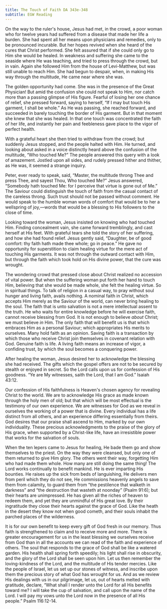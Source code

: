 ```yaml
---
title: The Touch of Faith DA 343e-348
subtitle: EGW Reading
---
```


On the way to the ruler's house, Jesus had met, in the crowd, a poor woman who for twelve years had suffered from a disease that made her life a burden. She had spent all her means upon physicians and remedies, only to be pronounced incurable. But her hopes revived when she heard of the cures that Christ performed. She felt assured that if she could only go to Him she would be healed. In weakness and suffering she came to the seaside where He was teaching, and tried to press through the crowd, but in vain. Again she followed Him from the house of Levi-Matthew, but was still unable to reach Him. She had begun to despair, when, in making His way through the multitude, He came near where she was.

The golden opportunity had come. She was in the presence of the Great Physician! But amid the confusion she could not speak to Him, nor catch more than a passing glimpse of His figure. Fearful of losing her one chance of relief, she pressed forward, saying to herself, “If I may but touch His garment, I shall be whole.” As He was passing, she reached forward, and succeeded in barely touching the border of His garment. But in that moment she knew that she was healed. In that one touch was concentrated the faith of her life, and instantly her pain and feebleness gave place to the vigor of perfect health.

With a grateful heart she then tried to withdraw from the crowd; but suddenly Jesus stopped, and the people halted with Him. He turned, and looking about asked in a voice distinctly heard above the confusion of the multitude, “Who touched Me?” The people answered this query with a look of amazement. Jostled upon all sides, and rudely pressed hither and thither, as He was, it seemed a strange inquiry.

Peter, ever ready to speak, said, “Master, the multitude throng Thee and press Thee, and sayest Thou, Who touched Me?” Jesus answered, “Somebody hath touched Me: for I perceive that virtue is gone out of Me.” The Saviour could distinguish the touch of faith from the casual contact of the careless throng. Such trust should not be passed without comment. He would speak to the humble woman words of comfort that would be to her a wellspring of joy,—words that would be a blessing to His followers to the close of time.

Looking toward the woman, Jesus insisted on knowing who had touched Him. Finding concealment vain, she came forward tremblingly, and cast herself at His feet. With grateful tears she told the story of her suffering, and how she had found relief. Jesus gently said, “Daughter, be of good comfort: thy faith hath made thee whole; go in peace.” He gave no opportunity for superstition to claim healing virtue for the mere act of touching His garments. It was not through the outward contact with Him, but through the faith which took hold on His divine power, that the cure was wrought.

The wondering crowd that pressed close about Christ realized no accession of vital power. But when the suffering woman put forth her hand to touch Him, believing that she would be made whole, she felt the healing virtue. So in spiritual things. To talk of religion in a casual way, to pray without soul hunger and living faith, avails nothing. A nominal faith in Christ, which accepts Him merely as the Saviour of the world, can never bring healing to the soul. The faith that is unto salvation is not a mere intellectual assent to the truth. He who waits for entire knowledge before he will exercise faith, cannot receive blessing from God. It is not enough to believe _about_ Christ; we must believe _in_ Him. The only faith that will benefit us is that which embraces Him as a personal Saviour; which appropriates His merits to ourselves. Many hold faith as an opinion. Saving faith is a transaction by which those who receive Christ join themselves in covenant relation with God. Genuine faith is life. A living faith means an increase of vigor, a confiding trust, by which the soul becomes a conquering power.

After healing the woman, Jesus desired her to acknowledge the blessing she had received. The gifts which the gospel offers are not to be secured by stealth or enjoyed in secret. So the Lord calls upon us for confession of His goodness. “Ye are My witnesses, saith the Lord, that I am God.” Isaiah 43:12.

Our confession of His faithfulness is Heaven's chosen agency for revealing Christ to the world. We are to acknowledge His grace as made known through the holy men of old; but that which will be most effectual is the testimony of our own experience. We are witnesses for God as we reveal in ourselves the working of a power that is divine. Every individual has a life distinct from all others, and an experience differing essentially from theirs. God desires that our praise shall ascend to Him, marked by our own individuality. These precious acknowledgments to the praise of the glory of His grace, when supported by a Christ-like life, have an irresistible power that works for the salvation of souls.

When the ten lepers came to Jesus for healing, He bade them go and show themselves to the priest. On the way they were cleansed, but only one of them returned to give Him glory. The others went their way, forgetting Him who had made them whole. How many are still doing the same thing! The Lord works continually to benefit mankind. He is ever imparting His bounties. He raises up the sick from beds of languishing, He delivers men from peril which they do not see, He commissions heavenly angels to save them from calamity, to guard them from “the pestilence that walketh in darkness” and “the destruction that wasteth at noonday” (Psalm 91:6); but their hearts are unimpressed. He has given all the riches of heaven to redeem them, and yet they are unmindful of His great love. By their ingratitude they close their hearts against the grace of God. Like the heath in the desert they know not when good cometh, and their souls inhabit the parched places of the wilderness.

It is for our own benefit to keep every gift of God fresh in our memory. Thus faith is strengthened to claim and to receive more and more. There is greater encouragement for us in the least blessing we ourselves receive from God than in all the accounts we can read of the faith and experience of others. The soul that responds to the grace of God shall be like a watered garden. His health shall spring forth speedily; his light shall rise in obscurity, and the glory of the Lord shall be seen upon him. Let us then remember the loving-kindness of the Lord, and the multitude of His tender mercies. Like the people of Israel, let us set up our stones of witness, and inscribe upon them the precious story of what God has wrought for us. And as we review His dealings with us in our pilgrimage, let us, out of hearts melted with gratitude, declare, “What shall I render unto the Lord for all His benefits toward me? I will take the cup of salvation, and call upon the name of the Lord. I will pay my vows unto the Lord now in the presence of all His people.” Psalm 116:12-14.